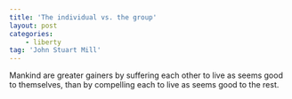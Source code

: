 ```yaml
---
title: 'The individual vs. the group'
layout: post
categories:
    - liberty
tag: 'John Stuart Mill'
---
```


Mankind are greater gainers by suffering each other to live as seems good to themselves, than by compelling each to live as seems good to the rest.